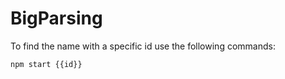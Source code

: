 # BigParsing

To find the name with a specific id use the following commands:

```bash
npm start {{id}}
```